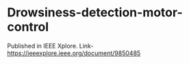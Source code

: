 # Drowsiness-detection-motor-control
Published in IEEE Xplore. Link- https://ieeexplore.ieee.org/document/9850485
